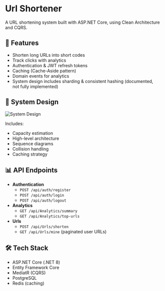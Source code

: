# Url Shortener

A URL shortening system built with ASP.NET Core, using Clean Architecture and CQRS.

## 🚀 Features
- Shorten long URLs into short codes
- Track clicks with analytics
- Authentication & JWT refresh tokens
- Caching (Cache-Aside pattern)
- Domain events for analytics
- System design includes sharding & consistent hashing (documented, not fully implemented)

## 📐 System Design
![System Design](images/UrlShortener_HLD.drawio)

Includes:
- Capacity estimation
- High-level architecture
- Sequence diagrams
- Collision handling
- Caching strategy

## 📊 API Endpoints
- **Authentication**
  - `POST /api/auth/register`
  - `POST /api/auth/login`
  - `POST /api/auth/logout`
- **Analytics**
  - `GET /api/Analytics/summary`
  - `GET /api/Analytics/top-urls`
- **Urls**
  - `POST /api/Urls/shorten`
  - `GET /api/Urls/mine` (paginated user URLs)

## 🛠️ Tech Stack
- ASP.NET Core (.NET 8)
- Entity Framework Core
- MediatR (CQRS)
- PostgreSQL
- Redis (caching)
